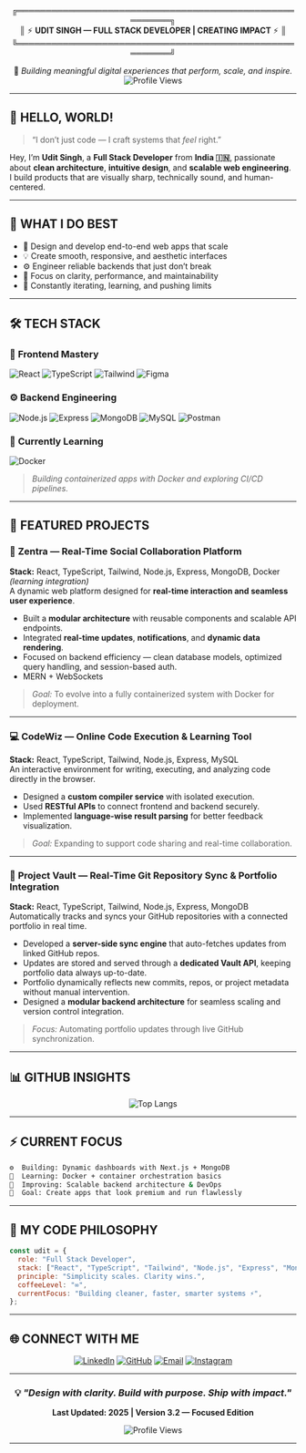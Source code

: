 <div align="center">

╔════════════════════════════════════════════════════════╗  
║ ⚡ **UDIT SINGH — FULL STACK DEVELOPER | CREATING IMPACT** ⚡ ║  
╚════════════════════════════════════════════════════════╝  

🚀 *Building meaningful digital experiences that perform, scale, and inspire.*  
![Profile Views](https://komarev.com/ghpvc/?username=Uditsingh5&color=blueviolet&style=for-the-badge)  

</div>

---

## 👋 **HELLO, WORLD!**

> “I don’t just code — I craft systems that *feel* right.”

Hey, I’m **Udit Singh**, a **Full Stack Developer** from **India 🇮🇳**, passionate about **clean architecture**, **intuitive design**, and **scalable web engineering**.  
I build products that are visually sharp, technically sound, and human-centered.

---

## 🧠 **WHAT I DO BEST**

- 🎯 Design and develop end-to-end web apps that scale  
- 💡 Create smooth, responsive, and aesthetic interfaces  
- ⚙️ Engineer reliable backends that just don’t break  
- 🚀 Focus on clarity, performance, and maintainability  
- 🧩 Constantly iterating, learning, and pushing limits  

---

## 🛠️ **TECH STACK**

### 🎨 **Frontend Mastery**
![React](https://img.shields.io/badge/React-61DAFB?style=flat-square&logo=react&logoColor=black)
![TypeScript](https://img.shields.io/badge/TypeScript-3178C6?style=flat-square&logo=typescript)
![Tailwind](https://img.shields.io/badge/TailwindCSS-06B6D4?style=flat-square&logo=tailwindcss)
![Figma](https://img.shields.io/badge/Figma-F24E1E?style=flat-square&logo=figma)

### ⚙️ **Backend Engineering**
![Node.js](https://img.shields.io/badge/Node.js-339933?style=flat-square&logo=nodedotjs&logoColor=white)
![Express](https://img.shields.io/badge/Express-000?style=flat-square&logo=express)
![MongoDB](https://img.shields.io/badge/MongoDB-13AA52?style=flat-square&logo=mongodb)
![MySQL](https://img.shields.io/badge/MySQL-4479A1?style=flat-square&logo=mysql)
![Postman](https://img.shields.io/badge/Postman-FF6C37?style=flat-square&logo=postman)

### 🧩 **Currently Learning**
![Docker](https://img.shields.io/badge/Docker-2496ED?style=flat-square&logo=docker)
> *Building containerized apps with Docker and exploring CI/CD pipelines.*

---

## 🧱 **FEATURED PROJECTS**

### 🧭 **Zentra** — Real-Time Social Collaboration Platform  
**Stack:** React, TypeScript, Tailwind, Node.js, Express, MongoDB, Docker *(learning integration)*  
A dynamic web platform designed for **real-time interaction and seamless user experience**.  
- Built a **modular architecture** with reusable components and scalable API endpoints.  
- Integrated **real-time updates**, **notifications**, and **dynamic data rendering**.  
- Focused on backend efficiency — clean database models, optimized query handling, and session-based auth.  
- MERN + WebSockets  
> *Goal:* To evolve into a fully containerized system with Docker for deployment.

---

### 💻 **CodeWiz** — Online Code Execution & Learning Tool  
**Stack:** React, TypeScript, Tailwind, Node.js, Express, MySQL  
An interactive environment for writing, executing, and analyzing code directly in the browser.  
- Designed a **custom compiler service** with isolated execution.  
- Used **RESTful APIs** to connect frontend and backend securely.  
- Implemented **language-wise result parsing** for better feedback visualization.  
> *Goal:* Expanding to support code sharing and real-time collaboration.

---

### 📂 **Project Vault** — Real-Time Git Repository Sync & Portfolio Integration  
**Stack:** React, TypeScript, Tailwind, Node.js, Express, MongoDB  
Automatically tracks and syncs your GitHub repositories with a connected portfolio in real time.
- Developed a **server-side sync engine** that auto-fetches updates from linked GitHub repos.  
- Updates are stored and served through a **dedicated Vault API**, keeping portfolio data always up-to-date.  
- Portfolio dynamically reflects new commits, repos, or project metadata without manual intervention.  
- Designed a **modular backend architecture** for seamless scaling and version control integration.  
> *Focus:* Automating portfolio updates through live GitHub synchronization.


---


## 📊 **GITHUB INSIGHTS**

<div align="center">

![Top Langs](https://github-readme-stats.vercel.app/api/top-langs?username=Uditsingh5&layout=compact&theme=tokyonight&hide_border=true)  

</div>

---

## ⚡ **CURRENT FOCUS**

```bash
⚙️  Building: Dynamic dashboards with Next.js + MongoDB  
🐳  Learning: Docker + container orchestration basics  
🚀  Improving: Scalable backend architecture & DevOps  
🎯  Goal: Create apps that look premium and run flawlessly
````

---

## 💬 **MY CODE PHILOSOPHY**

```js
const udit = {
  role: "Full Stack Developer",
  stack: ["React", "TypeScript", "Tailwind", "Node.js", "Express", "MongoDB"],
  principle: "Simplicity scales. Clarity wins.",
  coffeeLevel: "∞",
  currentFocus: "Building cleaner, faster, smarter systems ⚡",
};
```

---

## 🌐 **CONNECT WITH ME**

<div align="center">

[![LinkedIn](https://img.shields.io/badge/LinkedIn-0077B5?style=flat-square\&logo=linkedin)](https://www.linkedin.com/in/udit-narayan-singh01/)
[![GitHub](https://img.shields.io/badge/GitHub-181717?style=flat-square\&logo=github)](https://github.com/Uditsingh5)
[![Email](https://img.shields.io/badge/Gmail-D14836?style=flat-square\&logo=gmail\&logoColor=white)](mailto:uditsingh52963@gmail.com)
[![Instagram](https://img.shields.io/badge/Instagram-E4405F?style=flat-square\&logo=instagram)](https://www.instagram.com/uditsingh005/)

</div>

---

<div align="center">

### 💡 *"Design with clarity. Build with purpose. Ship with impact."*

**Last Updated: 2025 | Version 3.2 — Focused Edition**

![Profile Views](https://komarev.com/ghpvc/?username=Uditsingh5\&color=blueviolet\&style=for-the-badge)

</div>


---
